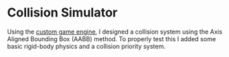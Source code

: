 # Collision Simulator
Using the [custom game engine](https://github.com/JDMCK/Custom-Game-Engine), I designed a collision system using the Axis Aligned Bounding Box (AABB) method. To properly test this I added some basic rigid-body physics and a collision priority system.
